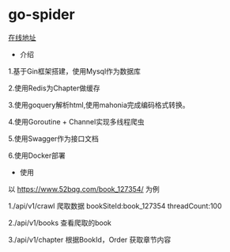 # go-spider

[在线地址](http://47.94.164.184:8089/swagger/index.html)

* 介绍

1.基于Gin框架搭建，使用Mysql作为数据库

2.使用Redis为Chapter做缓存

3.使用goquery解析html,使用mahonia完成编码格式转换。

4.使用Goroutine + Channel实现多线程爬虫

5.使用Swagger作为接口文档

6.使用Docker部署

* 使用

以 https://www.52bqg.com/book_127354/ 为例

1./api/v1/crawl 爬取数据 bookSiteId:book_127354 threadCount:100

2./api/v1/books 查看爬取的book

3./api/v1/chapter 根据BookId，Order 获取章节内容
